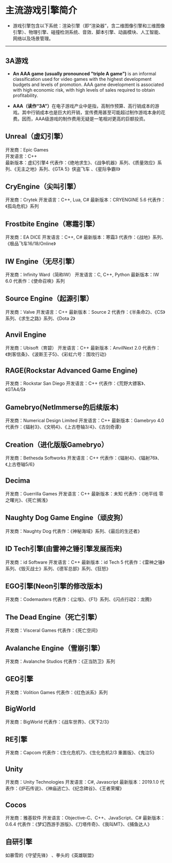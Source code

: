 # 主流游戏引擎简介

  * 游戏引擎包含以下系统：渲染引擎（即“渲染器”，含二维图像引擎和三维图像引擎）、物理引擎、碰撞检测系统、音效、脚本引擎、动画模块、人工智能、网络以及场景管理。

----

## 3A游戏
  * <strong>An AAA game (usually pronounced "triple A game")</strong> is an informal classification used for video games with the highest development budgets and levels of promotion. AAA game development is associated with high economic risk, with high levels of sales required to obtain profitability.

  * <strong>AAA（读作“3A”）</strong>在电子游戏产业中是指，高制作预算、高行销成本的游戏。其中行销成本也是巨大的开销，宣传费用甚至可能超过制作游戏本身的花费。因而，AAA级游戏的制作费用无疑是一笔相对更高的巨额投资。

## Unreal（虚幻引擎）
开发商：Epic Games  
开发语言：C++  
最新版本：虚幻引擎4
代表作：《绝地求生》、《战争机器》系列、《质量效应》系列、《无主之地》系列、《GTA 5》侠盗飞车 、《星际争霸Ⅱ》

## CryEngine（尖叫引擎）
开发商：Crytek
开发语言：C++, Lua, C#
最新版本：CRYENGINE 5.6
代表作：《孤岛危机》系列

## Frostbite Engine（寒霜引擎）
开发商：EA DICE
开发语言：C++, C#
最新版本：寒霜3
代表作：《战地》系列、 《极品飞车16/18/Online》

## IW Engine（无尽引擎）
开发商：Infinity Ward（简称IW）
开发语言：C, C++, Python
最新版本：IW 6.0
代表作：《使命召唤》系列

## Source Engine（起源引擎）
开发商：Valve
开发语言：C++
最新版本：Source 2
代表作：《半条命2》、《CS》系列、《求生之路》系列、《Dota 2》

## Anvil Engine
开发商：Ubisoft（育碧）
开发语言：C++
最新版本：AnvilNext 2.0
代表作：《刺客信条》、《波斯王子5》、《彩虹六号：围攻行动》

## RAGE(Rockstar Advanced Game Engine)
开发商：Rockstar San Diego
开发语言：C++
代表作：《荒野大镖客》、《GTA4/5》

## Gamebryo(NetImmerse的后续版本)
开发商：Numerical Design Limited
开发语言：C++
最新版本：Gamebryo 4.0
代表作：《辐射3》、《文明4》、《上古卷轴3/4》、《古剑奇谭》

## Creation（进化版版Gamebryo）
开发商：Bethesda Softworks
开发语言：C++
代表作：《辐射4》、《辐射76》、《上古卷轴5/6》

## Decima
开发商：Guerrilla Games
开发语言：C++
最新版本：未知
代表作：《地平线 零之曙光》、《死亡搁浅》

## Naughty Dog Game Engine（顽皮狗）
开发商：Naughty Dog
代表作：《神秘海域》系列、《最后的生还者》

## ID Tech引擎(由雷神之锤引擎发展而来)
开发商：id Software
开发语言：C++
最新版本：id Tech 5
代表作：《雷神之锤》系列、《毁灭战士》系列、《德军总部》系列、《狂怒》

## EGO引擎(Neon引擎的修改版本)
开发商：Codemasters
代表作：《尘埃》、《F1》系列、《闪点行动2：龙腾》

## The Dead Engine（死亡引擎）
开发商：Visceral Games
代表作：《死亡空间》

## Avalanche Engine（雪崩引擎）
开发商：Avalanche Studios
代表作：《正当防卫》系列

## GEO引擎
开发商：Volition Games
代表作：《红色派系》系列

## BigWorld
开发商：BigWorld
代表作：《战车世界》、《天下2/3》

## RE引擎
开发商：Capcom
代表作：《生化危机7》、《生化危机2/3 重置版》、《鬼泣5》

## Unity
开发商：Unity Technologies
开发语言：C#, Javascript
最新版本：2019.1.0
代表作：《炉石传说》、《神庙逃亡》、《纪念碑谷》、《王者荣耀》

## Cocos
开发商：雅基软件
开发语言：Objective-C、C++、JavaScript、C#
最新版本：0.6.4
代表作：《梦幻西游手游版》、《刀塔传奇》、《我叫MT》、《捕鱼达人》

## 自研引擎
如暴雪的《守望先锋》 、拳头的《英雄联盟》